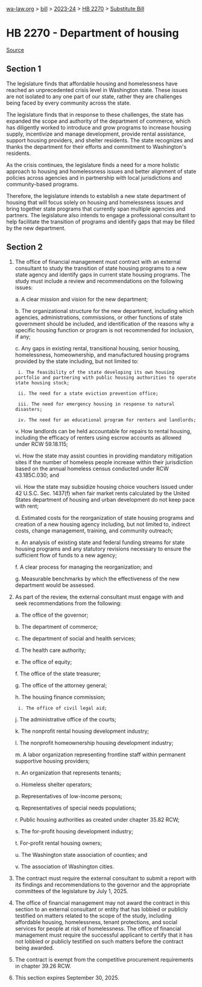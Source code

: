 [wa-law.org](/) > [bill](/bill/) > [2023-24](/bill/2023-24/) > [HB 2270](/bill/2023-24/hb/2270/) > [Substitute Bill](/bill/2023-24/hb/2270/S/)

# HB 2270 - Department of housing

[Source](http://lawfilesext.leg.wa.gov/biennium/2023-24/Pdf/Bills/House%20Bills/2270-S.pdf)

## Section 1
The legislature finds that affordable housing and homelessness have reached an unprecedented crisis level in Washington state. These issues are not isolated to any one part of our state, rather they are challenges being faced by every community across the state.

The legislature finds that in response to these challenges, the state has expanded the scope and authority of the department of commerce, which has diligently worked to introduce and grow programs to increase housing supply, incentivize and manage development, provide rental assistance, support housing providers, and shelter residents. The state recognizes and thanks the department for their efforts and commitment to Washington's residents.

As the crisis continues, the legislature finds a need for a more holistic approach to housing and homelessness issues and better alignment of state policies across agencies and in partnership with local jurisdictions and community-based programs.

Therefore, the legislature intends to establish a new state department of housing that will focus solely on housing and homelessness issues and bring together state programs that currently span multiple agencies and partners. The legislature also intends to engage a professional consultant to help facilitate the transition of programs and identify gaps that may be filled by the new department.

## Section 2
1. The office of financial management must contract with an external consultant to study the transition of state housing programs to a new state agency and identify gaps in current state housing programs. The study must include a review and recommendations on the following issues:

    a. A clear mission and vision for the new department;

    b. The organizational structure for the new department, including which agencies, administrations, commissions, or other functions of state government should be included, and identification of the reasons why a specific housing function or program is not recommended for inclusion, if any;

    c. Any gaps in existing rental, transitional housing, senior housing, homelessness, homeownership, and manufactured housing programs provided by the state including, but not limited to:

        i. The feasibility of the state developing its own housing portfolio and partnering with public housing authorities to operate state housing stock;

        ii. The need for a state eviction prevention office;

        iii. The need for emergency housing in response to natural disasters;

        iv. The need for an educational program for renters and landlords;

    v. How landlords can be held accountable for repairs to rental housing, including the efficacy of renters using escrow accounts as allowed under RCW 59.18.115;

    vi. How the state may assist counties in providing mandatory mitigation sites if the number of homeless people increase within their jurisdiction based on the annual homeless census conducted under RCW 43.185C.030; and

    vii. How the state may subsidize housing choice vouchers issued under 42 U.S.C. Sec. 1437(f) when fair market rents calculated by the United States department of housing and urban development do not keep pace with rent;

    d. Estimated costs for the reorganization of state housing programs and creation of a new housing agency including, but not limited to, indirect costs, change management, training, and community outreach;

    e. An analysis of existing state and federal funding streams for state housing programs and any statutory revisions necessary to ensure the sufficient flow of funds to a new agency;

    f. A clear process for managing the reorganization; and

    g. Measurable benchmarks by which the effectiveness of the new department would be assessed.

2. As part of the review, the external consultant must engage with and seek recommendations from the following:

    a. The office of the governor;

    b. The department of commerce;

    c. The department of social and health services;

    d. The health care authority;

    e. The office of equity;

    f. The office of the state treasurer;

    g. The office of the attorney general;

    h. The housing finance commission;

        i. The office of civil legal aid;

    j. The administrative office of the courts;

    k. The nonprofit rental housing development industry;

    l. The nonprofit homeownership housing development industry;

    m. A labor organization representing frontline staff within permanent supportive housing providers;

    n. An organization that represents tenants;

    o. Homeless shelter operators;

    p. Representatives of low-income persons;

    q. Representatives of special needs populations;

    r. Public housing authorities as created under chapter 35.82 RCW;

    s. The for-profit housing development industry;

    t. For-profit rental housing owners;

    u. The Washington state association of counties; and

    v. The association of Washington cities.

3. The contract must require the external consultant to submit a report with its findings and recommendations to the governor and the appropriate committees of the legislature by July 1, 2025.

4. The office of financial management may not award the contract in this section to an external consultant or entity that has lobbied or publicly testified on matters related to the scope of the study, including affordable housing, homelessness, tenant protections, and social services for people at risk of homelessness. The office of financial management must require the successful applicant to certify that it has not lobbied or publicly testified on such matters before the contract being awarded.

5. The contract is exempt from the competitive procurement requirements in chapter 39.26 RCW.

6. This section expires September 30, 2025.
